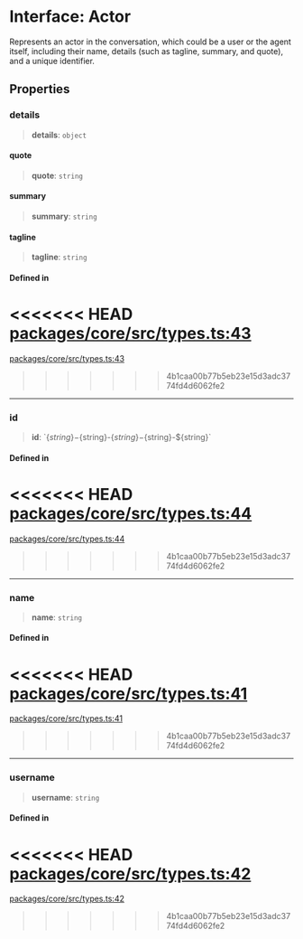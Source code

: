 # Interface: Actor

Represents an actor in the conversation, which could be a user or the agent itself, including their name, details (such as tagline, summary, and quote), and a unique identifier.

## Properties

### details

> **details**: `object`

#### quote

> **quote**: `string`

#### summary

> **summary**: `string`

#### tagline

> **tagline**: `string`

#### Defined in

<<<<<<< HEAD
[packages/core/src/types.ts:43](https://github.com/8bitsats/eliza/blob/b6c06b96b915454d08a65f46cfdce8da763cbf85/packages/core/src/types.ts#L43)
=======
[packages/core/src/types.ts:43](https://github.com/ai16z/eliza/blob/7fcf54e7fb2ba027d110afcc319c0b01b3f181dc/packages/core/src/types.ts#L43)
>>>>>>> 4b1caa00b77b5eb23e15d3adc3774fd4d6062fe2

***

### id

> **id**: \`$\{string\}-$\{string\}-$\{string\}-$\{string\}-$\{string\}\`

#### Defined in

<<<<<<< HEAD
[packages/core/src/types.ts:44](https://github.com/8bitsats/eliza/blob/b6c06b96b915454d08a65f46cfdce8da763cbf85/packages/core/src/types.ts#L44)
=======
[packages/core/src/types.ts:44](https://github.com/ai16z/eliza/blob/7fcf54e7fb2ba027d110afcc319c0b01b3f181dc/packages/core/src/types.ts#L44)
>>>>>>> 4b1caa00b77b5eb23e15d3adc3774fd4d6062fe2

***

### name

> **name**: `string`

#### Defined in

<<<<<<< HEAD
[packages/core/src/types.ts:41](https://github.com/8bitsats/eliza/blob/b6c06b96b915454d08a65f46cfdce8da763cbf85/packages/core/src/types.ts#L41)
=======
[packages/core/src/types.ts:41](https://github.com/ai16z/eliza/blob/7fcf54e7fb2ba027d110afcc319c0b01b3f181dc/packages/core/src/types.ts#L41)
>>>>>>> 4b1caa00b77b5eb23e15d3adc3774fd4d6062fe2

***

### username

> **username**: `string`

#### Defined in

<<<<<<< HEAD
[packages/core/src/types.ts:42](https://github.com/8bitsats/eliza/blob/b6c06b96b915454d08a65f46cfdce8da763cbf85/packages/core/src/types.ts#L42)
=======
[packages/core/src/types.ts:42](https://github.com/ai16z/eliza/blob/7fcf54e7fb2ba027d110afcc319c0b01b3f181dc/packages/core/src/types.ts#L42)
>>>>>>> 4b1caa00b77b5eb23e15d3adc3774fd4d6062fe2
